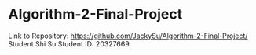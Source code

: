 # Algorithm-2-Final-Project

Link to Repository: https://github.com/JackySu/Algorithm-2-Final-Project/
Student Shi Su
Student ID: 20327669
